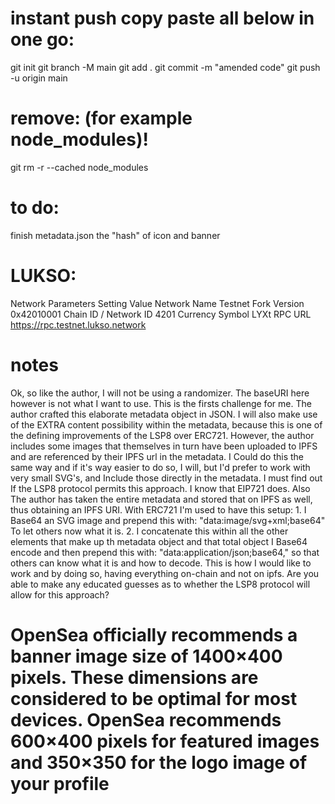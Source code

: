 # instant push copy paste all below in one go:

git init
git branch -M main
git add .
git commit -m "amended code"
git push -u origin main

# remove: (for example node_modules)!

git rm -r --cached node_modules

# to do:

finish metadata.json the "hash" of icon and banner

# LUKSO:

Network Parameters
Setting Value
Network Name Testnet
Fork Version 0x42010001
Chain ID / Network ID 4201
Currency Symbol LYXt
RPC URL https://rpc.testnet.lukso.network

# notes

Ok, so like the author, I will not be using a randomizer. The baseURI here however is not what I want to use. This is the firsts challenge for me. The author crafted this elaborate metadata object in JSON. I will also make use of the EXTRA content possibility within the metadata, because this is one of the defining improvements of the LSP8 over ERC721. However, the author includes some images that themselves in turn have been uploaded to IPFS and are referenced by their IPFS url in the metadata. I Could do this the same way and if it's way easier to do so, I will, but I'd prefer to work with very small SVG's, and Include those directly in the metadata. I must find out If the LSP8 protocol permits this approach. I know that EIP721 does.
Also The author has taken the entire metadata and stored that on IPFS as well, thus obtaining an IPFS URI.
With ERC721 I'm used to have this setup: 1. I Base64 an SVG image and prepend this with: "data:image/svg+xml;base64" To let others now what it is. 2. I concatenate this within all the other elements that make up th metadata object and that total object I Base64 encode and then prepend this with: "data:application/json;base64," so that others can know what it is and how to decode. This is how I would like to work and by doing so, having everything on-chain and not on ipfs. Are you able to make any educated guesses as to whether the LSP8 protocol will allow for this approach?

# OpenSea officially recommends a banner image size of 1400×400 pixels. These dimensions are considered to be optimal for most devices. OpenSea recommends 600×400 pixels for featured images and 350×350 for the logo image of your profile
